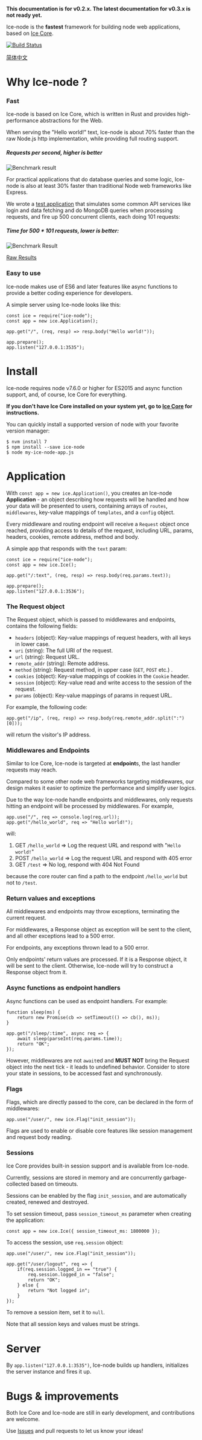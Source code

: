 **This documentation is for v0.2.x. The latest documentation for v0.3.x is not ready yet.**

Ice-node is the **fastest** framework for building node web applications, based on [Ice Core](https://github.com/losfair/IceCore).

[![Build Status](https://travis-ci.org/losfair/ice-node.svg?branch=master)](https://travis-ci.org/losfair/ice-node)

[简体中文](https://github.com/losfair/ice-node/blob/master/README-zh_CN.md)

# Why Ice-node ?

### Fast

Ice-node is based on Ice Core, which is written in Rust and provides high-performance abstractions for the Web.

When serving the "Hello world!" text, Ice-node is about 70% faster than the raw Node.js http implementation, while providing full routing support.

##### Requests per second, higher is better

![Benchmark result](https://i.imgur.com/4uBIYMC.png)

For practical applications that do database queries and some logic, Ice-node is also at least 30% faster than traditional Node web frameworks like Express.

We wrote a [test application](https://github.com/losfair/ice-node-perf-tests) that simulates some common API services like login and data fetching and do MongoDB queries when processing requests,
and fire up 500 concurrent clients, each doing 101 requests:

##### Time for 500 * 101 requests, lower is better:

![Benchmark Result](http://i.imgur.com/OIEUPOr.png)

[Raw Results](https://gist.github.com/losfair/4d219e98b2e207ad4985b75304321292)

### Easy to use

Ice-node makes use of ES6 and later features like async functions to provide a better coding experience for developers.

A simple server using Ice-node looks like this:

    const ice = require("ice-node");
    const app = new ice.Application();

    app.get("/", (req, resp) => resp.body("Hello world!"));

    app.prepare();
    app.listen("127.0.0.1:3535");

# Install

Ice-node requires node v7.6.0 or higher for ES2015 and async function support, and, of course, Ice Core for everything.

**If you don't have Ice Core installed on your system yet, go to [Ice Core](https://github.com/losfair/IceCore) for instructions.**

You can quickly install a supported version of node with your favorite version manager:

    $ nvm install 7
    $ npm install --save ice-node
    $ node my-ice-node-app.js

# Application

With `const app = new ice.Application()`, you creates an Ice-node **Application** - an object describing how requests will be handled and how your data will be presented to users,
containing arrays of `routes`, `middlewares`, key-value mappings of `templates`, and a `config` object.

Every middleware and routing endpoint will receive a `Request` object once reached, providing access to details of the request, including URL, params, headers, cookies, remote address, method and body.

A simple app that responds with the `text` param:

    const ice = require("ice-node");
    const app = new ice.Ice();

    app.get("/:text", (req, resp) => resp.body(req.params.text));

    app.prepare();
    app.listen("127.0.0.1:3536");

### The Request object

The Request object, which is passed to middlewares and endpoints, contains the following fields:

- `headers` (object): Key-value mappings of request headers, with all keys in lower case.
- `uri` (string): The full URI of the request.
- `url` (string): Request URL.
- `remote_addr` (string): Remote address.
- `method` (string): Request method, in upper case (`GET`, `POST` etc.) .
- `cookies` (object): Key-value mappings of cookies in the `Cookie` header.
- `session` (object): Key-value read and write access to the session of the request.
- `params` (object): Key-value mappings of params in request URL.

For example, the following code:

    app.get("/ip", (req, resp) => resp.body(req.remote_addr.split(":")[0]));

will return the visitor's IP address.

### Middlewares and Endpoints

Similar to Ice Core, Ice-node is targeted at **endpoint**s, the last handler requests may reach.

Compared to some other node web frameworks targeting middlewares, our design makes it easier to optimize the performance and simplify user logics.

Due to the way Ice-node handle endpoints and middlewares, only requests hitting an endpoint will be processed by middlewares. For example,

    app.use("/", req => console.log(req.url));
    app.get("/hello_world", req => "Hello world!");

will:

1. GET `/hello_world` => Log the request URL and respond with "`Hello world!`"
2. POST `/hello_world` => Log the request URL and respond with 405 error
3. GET `/test` => No log, respond with 404 Not Found

because the core router can find a path to the endpoint `/hello_world` but not to `/test`.

### Return values and exceptions

All middlewares and endpoints may throw exceptions, terminating the current request.

For middlewares, a Response object as exception will be sent to the client, and all other exceptions lead to a 500 error.

For endpoints, any exceptions thrown lead to a 500 error.

Only endpoints' return values are processed. If it is a Response object, it will be sent to the client. Otherwise, Ice-node will try to construct a Response object from it.

### Async functions as endpoint handlers

Async functions can be used as endpoint handlers. For example:

    function sleep(ms) {
        return new Promise(cb => setTimeout(() => cb(), ms));
    }

    app.get("/sleep/:time", async req => {
        await sleep(parseInt(req.params.time));
        return "OK";
    });

However, middlewares are not `await`ed and **MUST NOT** bring the Request object into the next tick - it leads to undefined behavior.
Consider to store your state in sessions, to be accessed fast and synchronously.

### Flags

Flags, which are directly passed to the core, can be declared in the form of middlewares:

    app.use("/user/", new ice.Flag("init_session"));

Flags are used to enable or disable core features like session management and request body reading.

### Sessions

Ice Core provides built-in session support and is available from Ice-node.

Currently, sessions are stored in memory and are concurrently garbage-collected based on timeouts.

Sessions can be enabled by the flag `init_session`, and are automatically created, renewed and destroyed.

To set session timeout, pass `session_timeout_ms` parameter when creating the application:

    const app = new ice.Ice({ session_timeout_ms: 1800000 });

To access the session, use `req.session` object:

    app.use("/user/", new ice.Flag("init_session"));

    app.get("/user/logout", req => {
        if(req.session.logged_in == "true") {
            req.session.logged_in = "false";
            return "OK";
        } else {
            return "Not logged in";
        }
    });

To remove a session item, set it to `null`.

Note that all session keys and values must be strings.

# Server

By `app.listen("127.0.0.1:3535")`, Ice-node builds up handlers, initializes the server instance and fires it up.

# Bugs & improvements

Both Ice Core and Ice-node are still in early development, and contributions are welcome.

Use [Issues](https://github.com/losfair/ice-node/issues) and pull requests to let us know your ideas!

